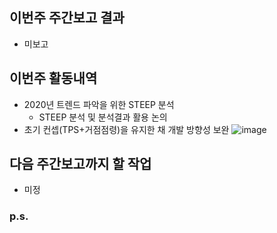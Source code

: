 ## 이번주 주간보고 결과
  - 미보고

## 이번주 활동내역
  - 2020년 트렌드 파악을 위한 STEEP 분석
    - STEEP 분석 및 분석결과 활용 논의
  - 초기 컨셉(TPS+거점점령)을 유지한 채 개발 방향성 보완
![image](https://user-images.githubusercontent.com/43169744/65382489-9261b380-dd41-11e9-9d8b-c8bc5efa1879.png)


## 다음 주간보고까지 할 작업
  - 미정

### p.s.